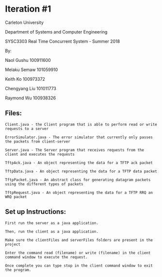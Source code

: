 
# Iteration #1

Carleton University

Department of Systems and Computer Engineering

SYSC3303 Real Time Concurrent System - Summer 2018

By:

Naol Gushu 100911600

Melaku Semaw 101059910

Keith Ko 100973372

Chengyang Liu 101011773

Raymond Wu 100938326  


## Files:
```
Client.java - the Client program that is able to perform read or write requests to a server

ErrorSimulator.java - The error simulator that currently only passes the packets from client-server

Server.java - The Server program that receives requests from the client and executes the requests

TftpAck.java - An object representing the data for a TFTP ack packet

TftpData.java - An object representing the data for a TFTP data packet

TftpPacket.java - An abstract class for generating datagram packets using the different types of packets

TftpRequest.java - An object representing the data for a TFTP RRQ an WRQ packet
```

## Set up Instructions:
```
First run the server as a java application.

Then, run the client as a java application.

Make sure the clientFiles and serverFiles folders are present in the project

Enter the command read (filename) or write (filename) in the client command window to execute the request.

Once complete you can type stop in the client command window to exit the program.
```

